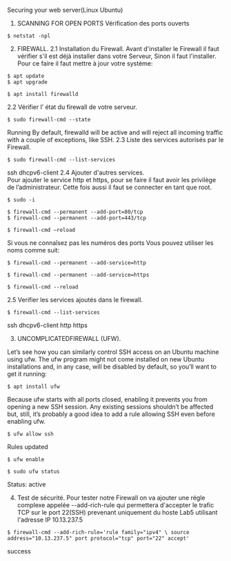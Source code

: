 
Securing your web server(Linux Ubuntu)

1.	SCANNING FOR OPEN PORTS
Vérification des ports ouverts
````
$ netstat -npl
````

2.	FIREWALL.
2.1 Installation du Firewall.
Avant d'installer le Firewall il faut vérifier s'il est déjà installer dans votre Serveur, Sinon il faut l'installer.
Pour ce faire il faut mettre à jour votre système:
````
$ apt update
$ apt upgrade

$ apt install firewalld
````
2.2  Vérifier l’ état du firewall de votre serveur.
````
$ sudo firewall-cmd --state 
````
Running
By default, firewalld will be active and will reject all incoming traffic with a couple of exceptions, like SSH. 
2.3 Liste des services autorisés par le Firewall.
````
$ sudo firewall-cmd --list-services
````
ssh dhcpv6-client
2.4 Ajouter d'autres services.   
Pour ajouter le service http et https, pour se faire il faut avoir les privilège de l’administrateur. Cette fois aussi il faut se connecter en tant que root.
````
$ sudo -i

$ firewall-cmd --permanent --add-port=80/tcp 
$ firewall-cmd --permanent --add-port=443/tcp

$ firewall-cmd –reload
````
Si vous ne connaîsez pas les numéros des ports Vous pouvez utiliser les noms comme suit:
````
$ firewall-cmd --permanent --add-service=http 

$ firewall-cmd --permanent --add-service=https

$ firewall-cmd --reload
````

2.5 Verifier les services ajoutés dans le firewall.
````
$ firewall-cmd --list-services
````
ssh dhcpv6-client http https

3. UNCOMPLICATEDFIREWALL (UFW).

Let’s see how you can similarly control SSH access on an Ubuntu machine using ufw. The ufw program might not come installed on new Ubuntu installations and, in any case, will be disabled by default, so you’ll want to get it running:
````
$ apt install ufw
````
Because ufw starts with all ports closed, enabling it prevents you from opening a new SSH session. Any existing sessions shouldn’t be affected but, still, it’s probably a good idea to add a rule allowing SSH even before enabling ufw.
````
$ ufw allow ssh 
````
Rules updated
````
$ ufw enable    

$ sudo ufw status
````

Status: active

4. Test de sécurité.
Pour tester notre Firewall on va ajouter une régle complexe appelée --add-rich-rule qui permettera d'accepter le trafic TCP sur le port 22(SSH) prevenant uniquement du hoste Lab5 utilisant l'adresse IP 10.13.237.5
````
$ firewall-cmd --add-rich-rule='rule family="ipv4" \ source address="10.13.237.5" port protocol="tcp" port="22" accept' 
````
success






